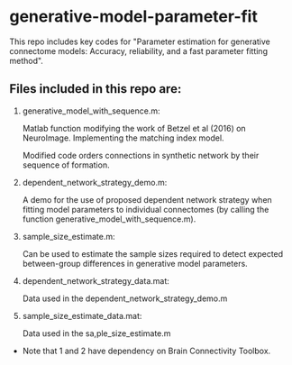 # generative-model-parameter-fit
This repo includes key codes for "Parameter estimation for generative connectome models: Accuracy, reliability, and a fast parameter fitting method".
## Files included in this repo are:
1. generative_model_with_sequence.m: 
		
    Matlab function modifying the work of Betzel et al (2016) on NeuroImage. Implementing the matching index model. 
		
    Modified code orders connections in synthetic network by their sequence of formation.

2. dependent_network_strategy_demo.m:

    A demo for the use of proposed dependent network strategy when fitting model parameters to individual connectomes (by calling the function generative_model_with_sequence.m).

3. sample_size_estimate.m:

    Can be used to estimate the sample sizes required to detect expected between-group differences in generative model parameters.

4. dependent_network_strategy_data.mat:

    Data used in the dependent_network_strategy_demo.m
		
5. sample_size_estimate_data.mat:

    Data used in the sa,ple_size_estimate.m
		
* Note that 1 and 2 have dependency on Brain Connectivity Toolbox.

